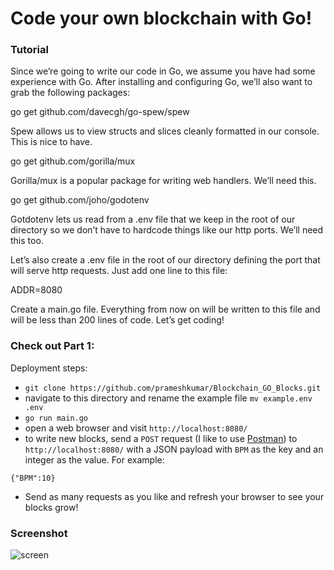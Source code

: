 # Code your own blockchain with Go!

### Tutorial

Since we’re going to write our code in Go, we assume you have had some experience with Go. After installing and configuring Go, we’ll also want to grab the following packages:

go get github.com/davecgh/go-spew/spew

Spew allows us to view structs and slices cleanly formatted in our console. This is nice to have.

go get github.com/gorilla/mux

Gorilla/mux is a popular package for writing web handlers. We’ll need this.

go get github.com/joho/godotenv

Gotdotenv lets us read from a .env file that we keep in the root of our directory so we don’t have to hardcode things like our http ports. We’ll need this too.

Let’s also create a .env file in the root of our directory defining the port that will serve http requests. Just add one line to this file:

ADDR=8080

Create a main.go file. Everything from now on will be written to this file and will be less than 200 lines of code. Let’s get coding!


### Check out Part 1: 
Deployment steps:
- `git clone https://github.com/prameshkumar/Blockchain_GO_Blocks.git`
- navigate to this directory and rename the example file `mv example.env .env`
- `go run main.go`
- open a web browser and visit `http://localhost:8080/`
- to write new blocks, send a `POST` request (I like to use [Postman](https://www.getpostman.com/apps)) to `http://localhost:8080/` with a JSON payload with `BPM` as the key and an integer as the value. For example:
```
{"BPM":10}
```
- Send as many requests as you like and refresh your browser to see your blocks grow! 

### Screenshot

![screen](https://user-images.githubusercontent.com/15616604/35492333-2829f690-0461-11e8-8c1f-8a0258d370e8.png)




